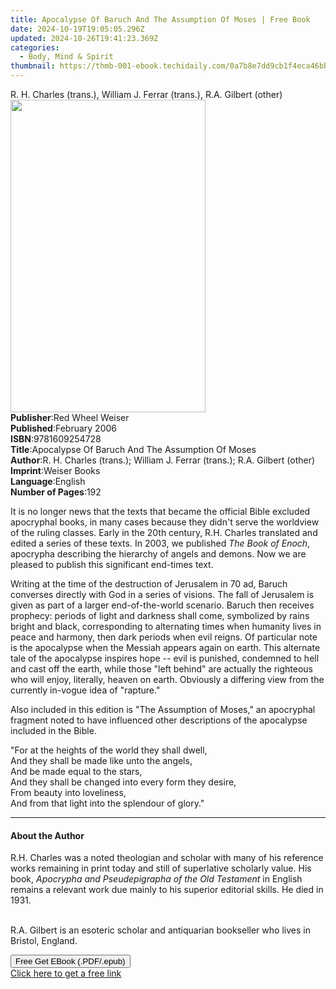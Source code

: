 ```yaml
---
title: Apocalypse Of Baruch And The Assumption Of Moses | Free Book
date: 2024-10-19T19:05:05.296Z
updated: 2024-10-26T19:41:23.369Z
categories:
  - Body, Mind & Spirit
thumbnail: https://thmb-001-ebook.techidaily.com/0a7b8e7dd9cb1f4eca46bb3b254e39da2519b337ec6aafb17c4f7b36eaf6d33d.jpg
---
```

<main id="book-container">
  <div class="flex flex-col">
    <div class="book-brief flex-1 py-6 px-4 sm:p-6 md:py-10 md:px-8">
      <!-- brief-->
      <div class="book-brief-main">
        R. H. Charles (trans.), William J. Ferrar (trans.), R.A. Gilbert (other)
      </div>
    </div>
    <div
      class="book-meta-info flex-1 grid gap-4 col-start-1 col-end-3 row-start-1 sm:mb-6 sm:grid-cols-4 lg:gap-6 lg:col-start-2 lg:row-end-6 lg:row-span-6 lg:mb-0"
    >
      <div
        class="book-meta-info-left place-content-center mt-4 p-4 text-sm leading-6 col-start-2 col-span-2 dark:text-slate-400"
      >
        <img
          class="w-full h-500 object-cover rounded-lg sm:h-255 sm:col-span-2 lg:col-span-full"
          src="https://img-001-ebook.techidaily.com/2111448633309f124f3cdeccfd0d0ede753ddbadb04a8df398e984c41c5e7822.jpg"
          alt=""
          width="312"
          height="500"
        />
      </div>
      <div
        class="book-meta-info-right mt-2 col-start-1 row-start-2 col-span-3 self-center"
      >
        <!-- meta data  -->
        <div class="flex flex-col px-4 md:px-8">
          <div class="flex-1">
            <strong>Publisher</strong>:<span class="px-2"
              >Red Wheel Weiser</span
            >
          </div>
          <div class="flex-1">
            <strong>Published</strong>:<span class="px-2">February 2006</span>
          </div>
          <div class="flex-1">
            <strong>ISBN</strong>:<span class="px-2">9781609254728</span>
          </div>
          <div class="flex-1">
            <strong>Title</strong>:<span class="px-2"
              >Apocalypse Of Baruch And The Assumption Of Moses</span
            >
          </div>
          <div class="flex-1">
            <strong>Author</strong>:<span class="px-2"
              >R. H. Charles (trans.); William J. Ferrar (trans.); R.A. Gilbert
              (other)</span
            >
          </div>
          <div class="flex-1">
            <strong>Imprint</strong>:<span class="px-2">Weiser Books</span>
          </div>
          <div class="flex-1">
            <strong>Language</strong>:<span class="px-2">English</span>
          </div>
          <div class="flex-1">
            <strong>Number of Pages</strong>:<span class="px-2">192</span>
          </div>
        </div>
      </div>
    </div>
    <div class="book-description flex-1 py-6 px-4 sm:p-6 md:py-10 md:px-8">
      <div class="book-description-main">
        <div accordion-content="" id="description">
          <p>
            It is no longer news that the texts that became the official Bible
            excluded apocryphal books, in many cases because they didn't serve
            the worldview of the ruling classes. Early in the 20th century, R.H.
            Charles translated and edited a series of these texts. In 2003, we
            published <i>The Book of Enoch</i>, apocrypha describing the
            hierarchy of angels and demons. Now we are pleased to publish this
            significant end-times text.
          </p>
          <p>
            Writing at the time of the destruction of Jerusalem in 70 ad, Baruch
            converses directly with God in a series of visions. The fall of
            Jerusalem is given as part of a larger end-of-the-world scenario.
            Baruch then receives prophecy: periods of light and darkness shall
            come, symbolized by rains bright and black, corresponding to
            alternating times when humanity lives in peace and harmony, then
            dark periods when evil reigns. Of particular note is the apocalypse
            when the Messiah appears again on earth. This alternate tale of the
            apocalypse inspires hope -- evil is punished, condemned to hell and
            cast off the earth, while those "left behind" are actually the
            righteous who will enjoy, literally, heaven on earth. Obviously a
            differing view from the currently in-vogue idea of "rapture."
          </p>
          <p>
            Also included in this edition is "The Assumption of Moses," an
            apocryphal fragment noted to have influenced other descriptions of
            the apocalypse included in the Bible.
          </p>
          <p>
            "For at the heights of the world they shall dwell,<br />And they
            shall be made like unto the angels,<br />And be made equal to the
            stars,<br />And they shall be changed into every form they
            desire,<br />From beauty into loveliness,<br />And from that light
            into the splendour of glory."
          </p>
        </div>
        <div class="accordion-fader"></div>
      </div>
    </div>
    <div class="book-excerpts flex-1 py-6 px-4 sm:p-6 md:py-10 md:px-8">
      <!-- excerpts-->
      <div class="book-excerpts-main">
        <hr />
        <h4 class="placeholder placeholder-heading">
          <span>About the Author</span>
        </h4>
        <p></p>
        <p>
          R.H. Charles was a noted theologian and scholar with many of his
          reference works remaining in print today and still of superlative
          scholarly value. His book,
          <i>Apocrypha and Pseudepigrapha of the Old Testament</i> in English
          remains a relevant work due mainly to his superior editorial skills.
          He died in 1931.
        </p>
        <br />R.A. Gilbert is an esoteric scholar and antiquarian bookseller who
        lives in Bristol, England.
        <p></p>
      </div>
    </div>
    <div
      class="book-about-author flex-1 py-6 px-4 sm:p-6 md:py-10 md:px-8"
    ></div>
    <div class="book-free-get flex-1 py-6 px-4 sm:p-6 md:py-10 md:px-8">
      <button
        id="btn-free-get"
        class="bg-blue-500 hover:bg-blue-700 text-white font-bold py-2 px-4 rounded"
      >
        Free Get EBook (.PDF/.epub)
      </button>
      <div id="countdown-display" class="px-2 text-lg mt-2"></div>
      <a
        id="free-link"
        class="hidden bg-blue-500 hover:bg-blue-700 text-white font-bold py-2 px-4 rounded"
        href="https://www.ebooks.com/en-us/book/1125533/apocalypse-of-baruch-and-the-assumption-of-moses/r-h-charles/"
        target="_blank"
        >Click here to get a free link</a
      >
    </div>
    <script>
      let countdownTime = 0;
      let countdownInterval = null;
      document
        .getElementById('btn-free-get')
        .addEventListener('click', startCountdown);
      function startCountdown() {
        countdownTime = new Date().getTime() + 60000 * 3;
        countdownInterval = setInterval(updateCountdown, 1000);
        document.getElementById('btn-free-get').disabled = true;
        document
          .getElementById('btn-free-get')
          .classList.add('bg-gray-500', 'cursor-not-allowed');
      }
      function updateCountdown() {
        let currentTime = new Date().getTime();
        let timeLeft = countdownTime - currentTime;
        let secondsLeft = Math.floor(timeLeft / 1000);
        document.getElementById('countdown-display').innerHTML =
          `Remaining time: ${secondsLeft} seconds.`;
        if (secondsLeft <= 0) {
          clearInterval(countdownInterval);
          document.getElementById('btn-free-get').classList.add('hidden');
          document.getElementById('free-link').classList.remove('hidden');
          document.getElementById('countdown-display').innerHTML = '';
        }
      }
    </script>
  </div>
</main>

<ins class="adsbygoogle"
      style="display:block"
      data-ad-client="ca-pub-7571918770474297"
      data-ad-slot="8358498916"
      data-ad-format="auto"
      data-full-width-responsive="true"></ins>
    
